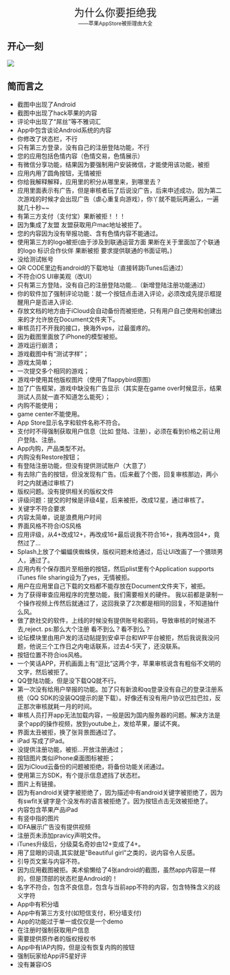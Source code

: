 <p align="center" style="font-size:24px">
	为什么你要拒绝我<br>
	<span style="font-size:12px"> 
		——苹果AppStore被拒理由大全
	</span>
</p>


## 开心一刻
[![](https://raw.githubusercontent.com/jcccn/Why-Reject/master/img/funny/funny_reject_0.jpg)](https://raw.githubusercontent.com/jcccn/Why-Reject/master/img/funny/funny_reject_0.jpg)

## 简而言之
- 截图中出现了Android
- 截图中出现了hack苹果的内容
- 评论中出现了“屌丝”等不雅词汇
- App中包含谈论Android系统的内容
- 你修改了状态栏，不行
- 只有第三方登录，没有自己的注册登陆功能，不行
- 您的应用包括色情内容（色情交易，色情展示）
- 有微信分享功能，结果因为要强制用户安装微信，才能使用该功能，被拒
- 应用内用了圆角按钮，无情被拒
- 你给我解释解释，应用里的积分从哪里来，到哪里去？
- 应用里面表示有广告，但是审核者玩了后说没广告，后来申述成功，因为第二次游戏的时候才会出现广告（虐心重复向游戏），你丫就不能玩两遍么，一遍就几十秒~~
- 有第三方支付（支付宝）果断被拒！！！
- 因为集成了友盟  友盟获取用户mac地址被拒了。
- 您的内容因为没有举报功能、含有色情内容不能通过。
- 使用第三方的logo被拒(由于涉及到联通运营方面 果断在关于里面加了个联通的logo 标识合作伙伴 果断被拒 要求提供联通的书面证明。)
- 没给测试帐号 
- QR CODE里边有android的下载地址（直接转跳iTunes后通过）
- 不符合iOS UI审美观（改UI）
- 只有第三方登陆，没有自己的注册登陆功能...（新增登陆注册功能通过）
- 你的软件加了强制评论功能：就一个按钮点击进入评论，必须改成先提示框提醒用户是否进入评论.
- 存放文档的地方由于iCloud会自动备份而被拒绝，只有用户自己使用和创建出来的才允许放在Document文件夹下。
- 审核员打不开我的接口，换海外vps，过最蛋疼的。
- 因为截图里面放了iPhone的模型被拒。 
- 游戏运行崩溃；
- 游戏截图中有“测试字样”；
- 游戏太简单；
- 一次提交多个相同的游戏；
- 游戏中使用其他版权图片（使用了flappybird原图）
- 加了广告框架，游戏中缺没有广告显示（其实是在game over时候显示，结果测试人员就一直不知道怎么能死）；
- 内购不能使用；
- game center不能使用。
- App Store显示名字和软件名称不符合。
- 支付时不得强制获取用户信息（比如 登陆、注册），必须在看到价格之前让用户登陆、注册。
- App内购，产品类型不对。
- 内购没有Restore按钮；
- 有登陆注册功能，但没有提供测试账户（大意了）
- 有去除广告的按钮，但没发现有广告。(后来截了个图，回复审核那边，两小时之内就通过审核了)
- 版权问题。没有提供相关的版权文件
- 评级问题：提交的时候是评级4星，后来被拒，改成12星，通过审核了。
- 关键字不符合要求
- 内容太简单，说是浪费用户时间
- 界面风格不符合iOS风格
- 应用评级，从4+改成12+，再改成16+最后说我不符合16+，我再改回4+，竟然过了...
- Splash上放了个蝙蝠侠蜘蛛侠，版权问题未给通过，后让UI改画了一个猥琐男人，通过了。
- 应用内有个保存图片至相册的按钮，然后plist里有个Application supports iTunes file sharing设为了yes，无情被拒。
- 用户在应用里自己下载的文档都不能存放在Document文件夹下，被拒。
- 为了获得审查应用程序的完整功能，我们需要相关的硬件。
我以前都是录制一个操作视频上传然后就通过了，这回我录了2次都是相同的回复，不知道抽什么风。
- 做了款社交的软件，上线的时候没有提供账号和密码，导致审核的时候进不去,reject. ps:那么大个注册 看不到么？看不到么？  
- 论坛模块里由用户发的活动贴提到安卓平台和WP平台被拒，然后我说我没问题，他说三个工作日之内电话联系，过去4-5天了，还没联系。
- 按钮位置不符合ios风格。
- 一个笑话APP，开机画面上有“逗比”这两个字，苹果审核说含有粗俗不文明的文字，然后被拒了。
- QQ登陆功能，但是没下载QQ就不行。 
- 第一次没有给用户举报的功能。加了只有新浪和qq登录没有自己的登录注册系统（QQ SDK的没装QQ提示的是下载）。好像还有没有用户协议巴拉巴拉，反正那次审核就耗一月的时间。
- 审核人员打开app无法加载内容，一般是因为国内服务器的问题。解决方法是录个app的操作视频，放到youtube上，发给苹果，屡试不爽。
- 界面太丑被拒，换了张背景图通过了。
- iPad 写成了IPad。
- 没提供注册功能，被拒...开放注册通过；
- 按钮图片类似iPhone桌面图标被拒；
- 因为iCloud云备份的问题被拒绝，将备份功能关闭通过。
- 使用第三方SDK，有个提示信息遮挡了状态栏。
- 图片上有链接。
- 因为有android关键字被拒绝了，因为描述中有android关键字被拒绝了，因为有swfit关键字是个没发布的语言被拒绝了。因为按钮点击无效被拒绝了。
- 内容包含苹果产品iPad
- 有竖中指的图片
- IDFA展示广告没有提供视频 
- 注册页未添加pravicy声明文件。
- iTunes升级后，分级莫名奇妙由12+变成了4+。
- 用了显眼的词语,其实就是"Beautiful girl"之类的，说内容令人反感。
- 引导页文案与内容不符。
- 因为应用截图被拒。美术偷懒给了4张android的截图，虽然app内容是一样的，但是顶部的状态栏是Android的！
- 名字不符合，包含不良信息，包含与当前app不符的内容，包含特殊含义的歧义字符
- App中有积分墙
- App中有第三方支付(如短信支付，积分墙支付)
- App的功能过于单一或仅仅是一个demo
- 在注册时强制获取用户信息
- 需要提供原作者的版权授权书
- App中有IAP内购，但是没有恢复内购的按钮
- 强制玩家给App评5星好评
- 没有兼容iOS
